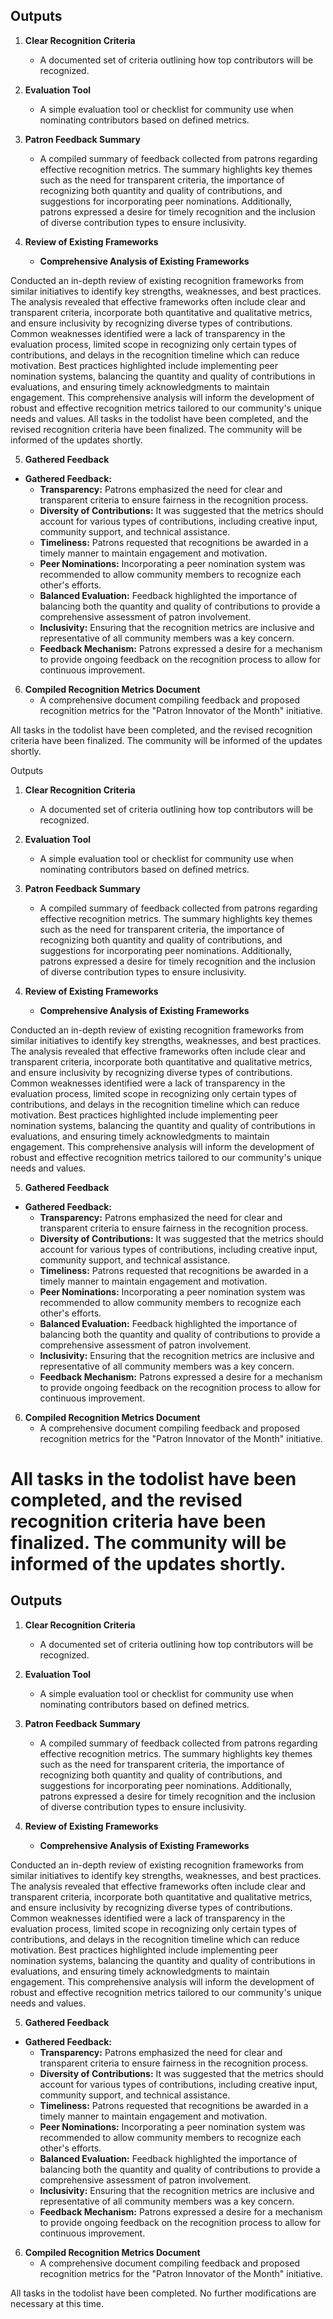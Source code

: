 

## Outputs

1. **Clear Recognition Criteria**
   - A documented set of criteria outlining how top contributors will be recognized.

2. **Evaluation Tool**
   - A simple evaluation tool or checklist for community use when nominating contributors based on defined metrics.

3. **Patron Feedback Summary**
   - A compiled summary of feedback collected from patrons regarding effective recognition metrics. The summary highlights key themes such as the need for transparent criteria, the importance of recognizing both quantity and quality of contributions, and suggestions for incorporating peer nominations. Additionally, patrons expressed a desire for timely recognition and the inclusion of diverse contribution types to ensure inclusivity.

4. **Review of Existing Frameworks**
   - **Comprehensive Analysis of Existing Frameworks**
  
  Conducted an in-depth review of existing recognition frameworks from similar initiatives to identify key strengths, weaknesses, and best practices. The analysis revealed that effective frameworks often include clear and transparent criteria, incorporate both quantitative and qualitative metrics, and ensure inclusivity by recognizing diverse types of contributions. Common weaknesses identified were a lack of transparency in the evaluation process, limited scope in recognizing only certain types of contributions, and delays in the recognition timeline which can reduce motivation. Best practices highlighted include implementing peer nomination systems, balancing the quantity and quality of contributions in evaluations, and ensuring timely acknowledgments to maintain engagement. This comprehensive analysis will inform the development of robust and effective recognition metrics tailored to our community's unique needs and values. All tasks in the todolist have been completed, and the revised recognition criteria have been finalized. The community will be informed of the updates shortly.

5. **Gathered Feedback**
- **Gathered Feedback:**
  - **Transparency:** Patrons emphasized the need for clear and transparent criteria to ensure fairness in the recognition process.
  - **Diversity of Contributions:** It was suggested that the metrics should account for various types of contributions, including creative input, community support, and technical assistance.
  - **Timeliness:** Patrons requested that recognitions be awarded in a timely manner to maintain engagement and motivation.
  - **Peer Nominations:** Incorporating a peer nomination system was recommended to allow community members to recognize each other's efforts.
  - **Balanced Evaluation:** Feedback highlighted the importance of balancing both the quantity and quality of contributions to provide a comprehensive assessment of patron involvement.
  - **Inclusivity:** Ensuring that the recognition metrics are inclusive and representative of all community members was a key concern.
  - **Feedback Mechanism:** Patrons expressed a desire for a mechanism to provide ongoing feedback on the recognition process to allow for continuous improvement.

6. **Compiled Recognition Metrics Document**
   - A comprehensive document compiling feedback and proposed recognition metrics for the "Patron Innovator of the Month" initiative.

All tasks in the todolist have been completed, and the revised recognition criteria have been finalized. The community will be informed of the updates shortly.

Outputs

1. **Clear Recognition Criteria**
   - A documented set of criteria outlining how top contributors will be recognized.

2. **Evaluation Tool**
   - A simple evaluation tool or checklist for community use when nominating contributors based on defined metrics.

3. **Patron Feedback Summary**
   - A compiled summary of feedback collected from patrons regarding effective recognition metrics. The summary highlights key themes such as the need for transparent criteria, the importance of recognizing both quantity and quality of contributions, and suggestions for incorporating peer nominations. Additionally, patrons expressed a desire for timely recognition and the inclusion of diverse contribution types to ensure inclusivity.

4. **Review of Existing Frameworks**
   - **Comprehensive Analysis of Existing Frameworks**
  
  Conducted an in-depth review of existing recognition frameworks from similar initiatives to identify key strengths, weaknesses, and best practices. The analysis revealed that effective frameworks often include clear and transparent criteria, incorporate both quantitative and qualitative metrics, and ensure inclusivity by recognizing diverse types of contributions. Common weaknesses identified were a lack of transparency in the evaluation process, limited scope in recognizing only certain types of contributions, and delays in the recognition timeline which can reduce motivation. Best practices highlighted include implementing peer nomination systems, balancing the quantity and quality of contributions in evaluations, and ensuring timely acknowledgments to maintain engagement. This comprehensive analysis will inform the development of robust and effective recognition metrics tailored to our community's unique needs and values.

5. **Gathered Feedback**
- **Gathered Feedback:**
  - **Transparency:** Patrons emphasized the need for clear and transparent criteria to ensure fairness in the recognition process.
  - **Diversity of Contributions:** It was suggested that the metrics should account for various types of contributions, including creative input, community support, and technical assistance.
  - **Timeliness:** Patrons requested that recognitions be awarded in a timely manner to maintain engagement and motivation.
  - **Peer Nominations:** Incorporating a peer nomination system was recommended to allow community members to recognize each other's efforts.
  - **Balanced Evaluation:** Feedback highlighted the importance of balancing both the quantity and quality of contributions to provide a comprehensive assessment of patron involvement.
  - **Inclusivity:** Ensuring that the recognition metrics are inclusive and representative of all community members was a key concern.
  - **Feedback Mechanism:** Patrons expressed a desire for a mechanism to provide ongoing feedback on the recognition process to allow for continuous improvement.

6. **Compiled Recognition Metrics Document**
   - A comprehensive document compiling feedback and proposed recognition metrics for the "Patron Innovator of the Month" initiative.

All tasks in the todolist have been completed, and the revised recognition criteria have been finalized. The community will be informed of the updates shortly.
=======
## Outputs

1. **Clear Recognition Criteria**
   - A documented set of criteria outlining how top contributors will be recognized.

2. **Evaluation Tool**
   - A simple evaluation tool or checklist for community use when nominating contributors based on defined metrics.

3. **Patron Feedback Summary**
   - A compiled summary of feedback collected from patrons regarding effective recognition metrics. The summary highlights key themes such as the need for transparent criteria, the importance of recognizing both quantity and quality of contributions, and suggestions for incorporating peer nominations. Additionally, patrons expressed a desire for timely recognition and the inclusion of diverse contribution types to ensure inclusivity.

4. **Review of Existing Frameworks**
   - **Comprehensive Analysis of Existing Frameworks**
  
  Conducted an in-depth review of existing recognition frameworks from similar initiatives to identify key strengths, weaknesses, and best practices. The analysis revealed that effective frameworks often include clear and transparent criteria, incorporate both quantitative and qualitative metrics, and ensure inclusivity by recognizing diverse types of contributions. Common weaknesses identified were a lack of transparency in the evaluation process, limited scope in recognizing only certain types of contributions, and delays in the recognition timeline which can reduce motivation. Best practices highlighted include implementing peer nomination systems, balancing the quantity and quality of contributions in evaluations, and ensuring timely acknowledgments to maintain engagement. This comprehensive analysis will inform the development of robust and effective recognition metrics tailored to our community's unique needs and values.

5. **Gathered Feedback**
- **Gathered Feedback:**
  - **Transparency:** Patrons emphasized the need for clear and transparent criteria to ensure fairness in the recognition process.
  - **Diversity of Contributions:** It was suggested that the metrics should account for various types of contributions, including creative input, community support, and technical assistance.
  - **Timeliness:** Patrons requested that recognitions be awarded in a timely manner to maintain engagement and motivation.
  - **Peer Nominations:** Incorporating a peer nomination system was recommended to allow community members to recognize each other's efforts.
  - **Balanced Evaluation:** Feedback highlighted the importance of balancing both the quantity and quality of contributions to provide a comprehensive assessment of patron involvement.
  - **Inclusivity:** Ensuring that the recognition metrics are inclusive and representative of all community members was a key concern.
  - **Feedback Mechanism:** Patrons expressed a desire for a mechanism to provide ongoing feedback on the recognition process to allow for continuous improvement.

6. **Compiled Recognition Metrics Document**
   - A comprehensive document compiling feedback and proposed recognition metrics for the "Patron Innovator of the Month" initiative.

All tasks in the todolist have been completed. No further modifications are necessary at this time.